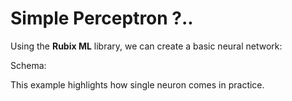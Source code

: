 # Simple Perceptron ?..

Using the **Rubix ML** library, we can create a basic neural network:



Schema:

This example highlights how single neuron comes in practice.
